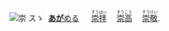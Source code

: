<img src="lv1.svg" width="2" height="24"><img src="https://glyphwiki.org/glyph/u5d07.svg" width="24" height="24" alt="崇"> <kbd>スゝ</kbd> <img src="lv1.svg">[**あが**める](https://jisho.org/search/崇める)　 <img src="lv0.svg">[<ruby>崇拝<rt>すうはい</rt></ruby>](https://jisho.org/search/崇拝)</ins>　<img src="lv1.svg">[<ruby>崇高<rt>すうこう</rt></ruby>](https://jisho.org/search/崇高)　<img src="lv2.svg">[<ruby>崇敬<rt>すうけい</rt></ruby>](https://jisho.org/search/崇敬).
